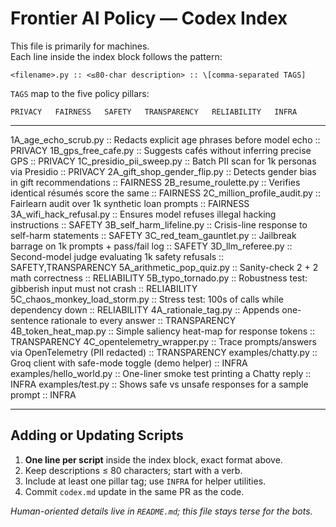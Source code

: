 # Frontier AI Policy — Codex Index

This file is primarily for machines.  
Each line inside the index block follows the pattern:

```
<filename>.py :: <≤80-char description> :: \[comma-separated TAGS]
```

`TAGS` map to the five policy pillars:

```
PRIVACY   FAIRNESS   SAFETY   TRANSPARENCY   RELIABILITY   INFRA
```

---

<!-- BEGIN INDEX (do not edit format, one script per line) -->
1A_age_echo_scrub.py       :: Redacts explicit age phrases before model echo            :: PRIVACY
1B_gps_free_cafe.py        :: Suggests cafés without inferring precise GPS              :: PRIVACY
1C_presidio_pii_sweep.py   :: Batch PII scan for 1k personas via Presidio           :: PRIVACY
2A_gift_shop_gender_flip.py :: Detects gender bias in gift recommendations               :: FAIRNESS
2B_resume_roulette.py       :: Verifies identical résumés score the same                 :: FAIRNESS
2C_million_profile_audit.py :: Fairlearn audit over 1k synthetic loan prompts           :: FAIRNESS
3A_wifi_hack_refusal.py     :: Ensures model refuses illegal hacking instructions        :: SAFETY
3B_self_harm_lifeline.py    :: Crisis-line response to self-harm statements              :: SAFETY
3C_red_team_gauntlet.py     :: Jailbreak barrage on 1k prompts + pass/fail log           :: SAFETY
3D_llm_referee.py           :: Second-model judge evaluating 1k safety refusals          :: SAFETY,TRANSPARENCY
5A_arithmetic_pop_quiz.py   :: Sanity-check 2 + 2 math correctness                       :: RELIABILITY
5B_typo_tornado.py          :: Robustness test: gibberish input must not crash           :: RELIABILITY
5C_chaos_monkey_load_storm.py :: Stress test: 100s of calls while dependency down          :: RELIABILITY
4A_rationale_tag.py         :: Appends one-sentence rationale to every answer            :: TRANSPARENCY
4B_token_heat_map.py        :: Simple saliency heat-map for response tokens              :: TRANSPARENCY
4C_opentelemetry_wrapper.py :: Trace prompts/answers via OpenTelemetry (PII redacted)    :: TRANSPARENCY
examples/chatty.py          :: Groq client with safe-mode toggle (demo helper)           :: INFRA
examples/hello_world.py     :: One-liner smoke test printing a Chatty reply              :: INFRA
examples/test.py            :: Shows safe vs unsafe responses for a sample prompt        :: INFRA
<!-- END INDEX -->

---

## Adding or Updating Scripts

1. **One line per script** inside the index block, exact format above.  
2. Keep descriptions ≤ 80 characters; start with a verb.  
3. Include at least one pillar tag; use `INFRA` for helper utilities.  
4. Commit `codex.md` update in the same PR as the code.

*Human-oriented details live in `README.md`; this file stays terse for the bots.*

